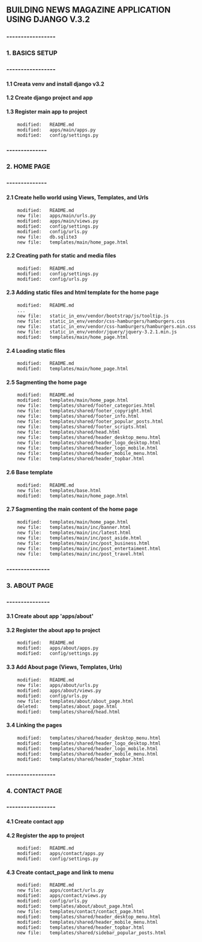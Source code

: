 ## BUILDING NEWS MAGAZINE APPLICATION USING DJANGO V.3.2


### -----------------
### 1. BASICS SETUP
### -----------------


#### 1.1 Creata venv and install django v3.2

#### 1.2 Create django project and app

#### 1.3 Register main app to project

        modified:   README.md
        modified:   apps/main/apps.py
        modified:   config/settings.py


### --------------
### 2. HOME PAGE
### --------------


#### 2.1 Create hello world using Views, Templates, and Urls

        modified:   README.md
        new file:   apps/main/urls.py
        modified:   apps/main/views.py
        modified:   config/settings.py
        modified:   config/urls.py
        new file:   db.sqlite3
        new file:   templates/main/home_page.html


#### 2.2 Creating path for static and media files

        modified:   README.md
        modified:   config/settings.py
        modified:   config/urls.py


#### 2.3 Adding static files and html template for the home page

        modified:   README.md
        ...
        new file:   static_in_env/vendor/bootstrap/js/tooltip.js
        new file:   static_in_env/vendor/css-hamburgers/hamburgers.css
        new file:   static_in_env/vendor/css-hamburgers/hamburgers.min.css
        new file:   static_in_env/vendor/jquery/jquery-3.2.1.min.js
        modified:   templates/main/home_page.html


#### 2.4 Loading static files

        modified:   README.md
        modified:   templates/main/home_page.html


#### 2.5 Sagmenting the home page

        modified:   README.md
        modified:   templates/main/home_page.html
        new file:   templates/shared/footer_categories.html
        new file:   templates/shared/footer_copyright.html
        new file:   templates/shared/footer_info.html
        new file:   templates/shared/footer_popular_posts.html
        new file:   templates/shared/footer_scripts.html
        new file:   templates/shared/head.html
        new file:   templates/shared/header_desktop_menu.html
        new file:   templates/shared/header_logo_desktop.html
        new file:   templates/shared/header_logo_mobile.html
        new file:   templates/shared/header_mobile_menu.html
        new file:   templates/shared/header_topbar.html


#### 2.6 Base template

        modified:   README.md
        new file:   templates/base.html
        modified:   templates/main/home_page.html


#### 2.7 Sagmenting the main content of the home page

        modified:   templates/main/home_page.html
        new file:   templates/main/inc/banner.html
        new file:   templates/main/inc/latest.html
        new file:   templates/main/inc/post_aside.html
        new file:   templates/main/inc/post_business.html
        new file:   templates/main/inc/post_entertaiment.html
        new file:   templates/main/inc/post_travel.html


### ---------------
### 3. ABOUT PAGE
### ---------------


#### 3.1 Create about app 'apps/about'


#### 3.2 Register the about app to project

        modified:   README.md
        modified:   apps/about/apps.py
        modified:   config/settings.py


#### 3.3 Add About page (Views, Templates, Urls)

        modified:   README.md
        new file:   apps/about/urls.py
        modified:   apps/about/views.py
        modified:   config/urls.py
        new file:   templates/about/about_page.html
        deleted:    templates/about_page.html
        modified:   templates/shared/head.html


#### 3.4 Linking the pages

        modified:   templates/shared/header_desktop_menu.html
        modified:   templates/shared/header_logo_desktop.html
        modified:   templates/shared/header_logo_mobile.html
        modified:   templates/shared/header_mobile_menu.html
        modified:   templates/shared/header_topbar.html


### -----------------
### 4. CONTACT PAGE
### -----------------


#### 4.1 Create contact app


#### 4.2 Register the app to project

        modified:   README.md
        modified:   apps/contact/apps.py
        modified:   config/settings.py


#### 4.3 Create contact_page and link to menu

        modified:   README.md
        new file:   apps/contact/urls.py
        modified:   apps/contact/views.py
        modified:   config/urls.py
        modified:   templates/about/about_page.html
        new file:   templates/contact/contact_page.html
        modified:   templates/shared/header_desktop_menu.html
        modified:   templates/shared/header_mobile_menu.html
        modified:   templates/shared/header_topbar.html
        new file:   templates/shared/sidebar_popular_posts.html


























































































































































































